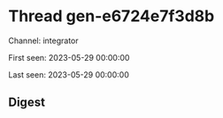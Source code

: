 # Thread gen-e6724e7f3d8b
Channel: integrator

First seen: 2023-05-29 00:00:00

Last seen: 2023-05-29 00:00:00

## Digest


